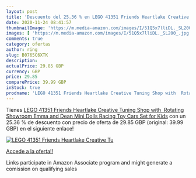 ```yaml
---
layout: post
title: 'Descuento del 25.36 % en LEGO 41351 Friends Heartlake Creative Tu'
date: 2020-11-24 08:41:57
thumbnailImage: 'https://m.media-amazon.com/images/I/51Q5x7lliDL._SL200_.jpg'
images: [ 'https://m.media-amazon.com/images/I/51Q5x7lliDL._SL200_.jpg' ]
comments: true
category: ofertas
author: ring
slug: B0765C6XTK
description:
actualPrice: 29.85 GBP
currency: GBP
price: 29.85
comparePrice: 39.99 GBP
inStock: true
prodname: 'LEGO 41351 Friends Heartlake Creative Tuning Shop with  Rotating Showroom  Emma and Dean Mini Dolls  Racing Toy Cars Set for Kids'
---
```


Tienes [LEGO 41351 Friends Heartlake Creative Tuning Shop with  Rotating Showroom  Emma and Dean Mini Dolls  Racing Toy Cars Set for Kids](https://www.amazon.co.uk/dp/B0765C6XTK/?tag=tolees0a-21) con un 25.36 % de descuento con precio de oferta de 29.85 GBP (original: 39.99 GBP) en el siguiente enlace!

[![LEGO 41351 Friends Heartlake Creative Tu](https://m.media-amazon.com/images/I/51Q5x7lliDL._SL200_.jpg)](https://www.amazon.co.uk/dp/B0765C6XTK/?tag=tolees0a-21)

[Accede a la oferta!!](https://www.amazon.co.uk/dp/B0765C6XTK/?tag=tolees0a-21)

Links participate in Amazon Associate program and might generate a comission on qualifying sales


